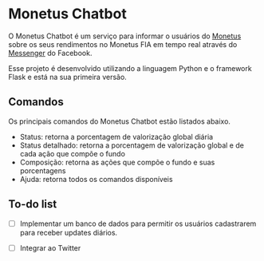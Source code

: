 # Monetus Chatbot

O Monetus Chatbot é um serviço para informar o usuários do [Monetus](https://monetus.com.br/) sobre os seus rendimentos no Monetus FIA em tempo real através do [Messenger](https://www.messenger.com/t/monetusbot) do Facebook.

Esse projeto é desenvolvido utilizando a linguagem Python e o framework Flask e está na sua primeira versão.

## Comandos
Os principais comandos do Monetus Chatbot estão listados abaixo.
 - Status: retorna a porcentagem de valorização global diária
 - Status detalhado: retorna a porcentagem de valorização global e de cada ação que compõe o fundo
 - Composição: retorna as ações que compõe o fundo e suas porcentagens
 - Ajuda: retorna todos os comandos disponíveis

## To-do list
- [ ] Implementar um banco de dados para permitir os usuários cadastrarem para receber updates diários.
- [ ] Integrar ao Twitter



